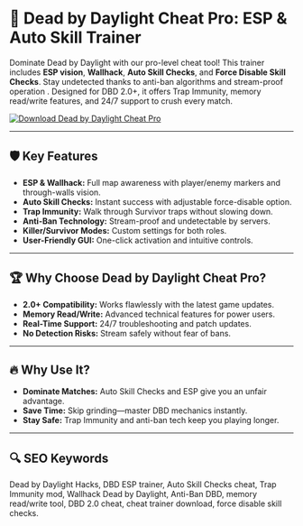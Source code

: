 # 🎯 **Dead by Daylight Cheat Pro: ESP & Auto Skill Trainer**  
Dominate Dead by Daylight with our pro-level cheat tool! This trainer includes **ESP vision**, **Wallhack**, **Auto Skill Checks**, and **Force Disable Skill Checks**. Stay undetected thanks to anti-ban algorithms and stream-proof operation . Designed for DBD 2.0+, it offers Trap Immunity, memory read/write features, and 24/7 support to crush every match.  

[![Download Dead by Daylight Cheat Pro](https://img.shields.io/badge/Download-Dead_by_Daylight_Cheat_Pro-blueviolet)](#)  

---  

## 🛡 **Key Features**  
- **ESP & Wallhack:** Full map awareness with player/enemy markers and through-walls vision.  
- **Auto Skill Checks:** Instant success with adjustable force-disable option.  
- **Trap Immunity:** Walk through Survivor traps without slowing down.  
- **Anti-Ban Technology:** Stream-proof and undetectable by servers.  
- **Killer/Survivor Modes:** Custom settings for both roles.  
- **User-Friendly GUI:** One-click activation and intuitive controls.  

---  

## 🏆 **Why Choose Dead by Daylight Cheat Pro?**  
- **2.0+ Compatibility:** Works flawlessly with the latest game updates.  
- **Memory Read/Write:** Advanced technical features for power users.  
- **Real-Time Support:** 24/7 troubleshooting and patch updates.  
- **No Detection Risks:** Stream safely without fear of bans.  

---  

## 🔥 **Why Use It?**  
- **Dominate Matches:** Auto Skill Checks and ESP give you an unfair advantage.  
- **Save Time:** Skip grinding—master DBD mechanics instantly.  
- **Stay Safe:** Trap Immunity and anti-ban tech keep you playing longer.  

---  

## 🔍 **SEO Keywords**  
Dead by Daylight Hacks, DBD ESP trainer, Auto Skill Checks cheat, Trap Immunity mod, Wallhack Dead by Daylight, Anti-Ban DBD, memory read/write tool, DBD 2.0 cheat, cheat trainer download, force disable skill checks.  

